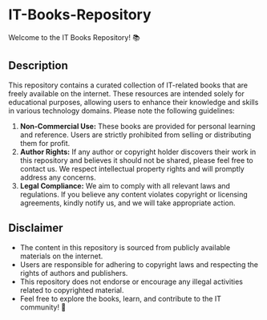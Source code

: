 # IT-Books-Repository
Welcome to the IT Books Repository! 📚
## Description
This repository contains a curated collection of IT-related books that are freely available on the internet. These resources are intended solely for educational purposes, allowing users to enhance their knowledge and skills in various technology domains. Please note the following guidelines:

1. **Non-Commercial Use:** These books are provided for personal learning and reference. Users are strictly prohibited from selling or distributing them for profit.
1. **Author Rights:** If any author or copyright holder discovers their work in this repository and believes it should not be shared, please feel free to contact us. We respect intellectual property rights and will promptly address any concerns.
1. **Legal Compliance:** We aim to comply with all relevant laws and regulations. If you believe any content violates copyright or licensing agreements, kindly notify us, and we will take appropriate action.
## Disclaimer
- The content in this repository is sourced from publicly available materials on the internet.
- Users are responsible for adhering to copyright laws and respecting the rights of authors and publishers.
- This repository does not endorse or encourage any illegal activities related to copyrighted material.
- Feel free to explore the books, learn, and contribute to the IT community! 🚀

